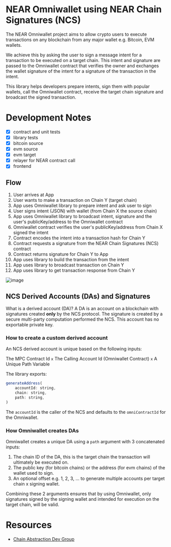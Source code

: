 # NEAR Omniwallet using NEAR Chain Signatures (NCS)

The NEAR Omniwallet project aims to allow crypto users to execute transactions on any blockchain from any major wallet e.g. Bitcoin, EVM wallets.

We achieve this by asking the user to sign a message intent for a transaction to be executed on a target chain. This intent and signature are passed to the Omniwallet contract that verifies the owner and exchanges the wallet signature of the intent for a signature of the transaction in the intent.

This library helps developers prepare intents, sign them with popular wallets, call the Omniwallet contract, receive the target chain signature and broadcast the signed transaction.

# Development Notes

-   [x] contract and unit tests
-   [x] library tests
-   [x] bitcoin source
-   [x] evm source
-   [x] evm target
-   [x] relayer for NEAR contract call
-   [x] frontend

## Flow

1. User arrives at App
1. User wants to make a transaction on Chain Y (target chain)
1. App uses Omniwallet library to prepare intent and ask user to sign
1. User signs intent (JSON) with wallet (from Chain X the source chain)
1. App uses Omniwallet library to broadcast intent, signature and the user's publicKey/address to the Omniwallet contract
1. Omniwallet contract verifies the user's publicKey/address from Chain X signed the intent
1. Contract encodes the intent into a transaction hash for Chain Y
1. Contract requests a signature from the NEAR Chain Signatures (NCS) contract
1. Contract returns signature for Chain Y to App
1. App uses library to build the transaction from the intent
1. App uses library to broadcast transaction on Chain Y
1. App uses library to get transaction response from Chain Y

![image](https://github.com/user-attachments/assets/cd8f965a-780f-48bb-9dde-1fca7babec84)

## NCS Derived Accounts (DAs) and Signatures

What is a derived account (DA)? A DA is an account on a blockchain with signatures created **only** by the NCS protocol. The signature is created by a secure multi-party computation performed the NCS. This account has no exportable private key.

### How to create a custom derived account

An NCS derived account is unique based on the following inputs:

The MPC Contract Id `x` The Calling Account Id (Omniwallet Contract) `x` A Unique Path Variable

The library exports:

```js
generateAddress(
	accountId: string,
	chain: string,
	path: string,
)
```

The `accountId` is the caller of the NCS and defaults to the `omniContractId` for the Omniwallet.

### How Omniwallet creates DAs

Omniwallet creates a unique DA using a `path` argument with 3 concatenated inputs:

1. The chain ID of the DA, this is the target chain the transaction will ultimately be executed on.
2. The public key (for bitcoin chains) or the address (for evm chains) of the wallet used to sign.
3. An optional offset e.g. 1, 2, 3, ... to generate multiple accounts per target chain x signing wallet.

Combining these 2 arguments ensures that by using Omniwallet, only signatures signed by the signing wallet and intended for execution on the target chain, will be valid.

# Resources

-   [Chain Abstraction Dev Group](https://t.me/chain_abstraction)
